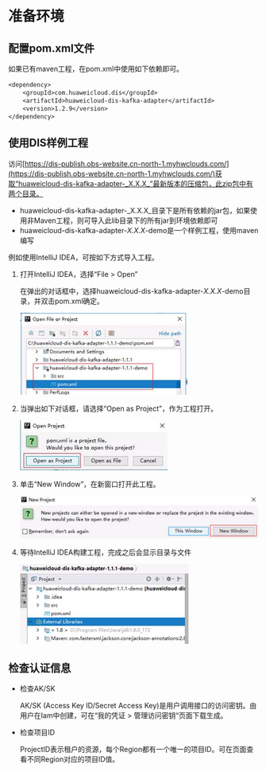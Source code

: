 # 准备环境<a name="dayu_01_0244"></a>

## 配置pom.xml文件<a name="zh-cn_topic_0120206105_section154462583339"></a>

如果已有maven工程，在pom.xml中使用如下依赖即可。

```
<dependency>
    <groupId>com.huaweicloud.dis</groupId>
    <artifactId>huaweicloud-dis-kafka-adapter</artifactId>
    <version>1.2.9</version>
</dependency>
```

## 使用DIS样例工程<a name="zh-cn_topic_0120206105_section33892692175719"></a>

访问[https://dis-publish.obs-website.cn-north-1.myhwclouds.com/](https://dis-publish.obs-website.cn-north-1.myhwclouds.com/)获取“huaweicloud-dis-kafka-adapter-_X.X.X_”最新版本的压缩包，此zip包中有两个目录。

-   huaweicloud-dis-kafka-adapter-_X.X.X_目录下是所有依赖的jar包，如果使用非Maven工程，则可导入此lib目录下的所有jar到环境依赖即可
-   huaweicloud-dis-kafka-adapter-_X.X.X_-demo是一个样例工程，使用maven编写

例如使用IntelliJ IDEA，可按如下方式导入工程。

1.  打开IntelliJ IDEA，选择“File \> Open”

    在弹出的对话框中，选择huaweicloud-dis-kafka-adapter-_X.X.X_-demo目录，并双击pom.xml确定。

    ![](figures/zh-cn_image_0142769571.jpg)

2.  当弹出如下对话框，请选择“Open as Project”，作为工程打开。

    ![](figures/zh-cn_image_0142769581.jpg)

3.  单击“New Window”，在新窗口打开此工程。

    ![](figures/zh-cn_image_0142769582.jpg)

4.  等待IntelliJ IDEA构建工程，完成之后会显示目录与文件

    ![](figures/zh-cn_image_0142769583.jpg)


## 检查认证信息<a name="zh-cn_topic_0120206105_section940704175738"></a>

-   检查AK/SK

    AK/SK \(Access Key ID/Secret Access Key\)是用户调用接口的访问密钥。由用户在Iam中创建，可在“我的凭证 \> 管理访问密钥“页面下载生成。

-   检查项目ID

    ProjectID表示租户的资源，每个Region都有一个唯一的项目ID。可在页面查看不同Region对应的项目ID值。


